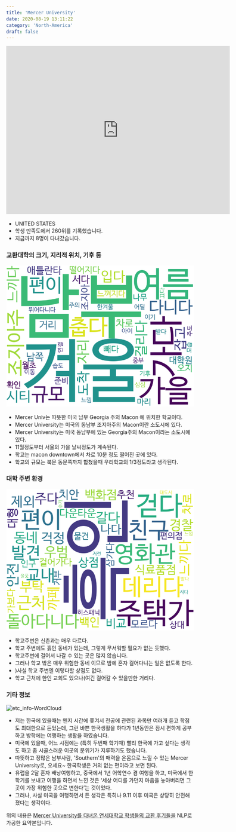 ```yaml
---
title: 'Mercer University'
date: 2020-08-19 13:11:22
category: 'North-America'
draft: false
---
```


<iframe
width="600"
height="450"
frameborder="0" style="border:0"
src="https://www.google.com/maps/embed/v1/place?key=AIzaSyC9e1AME-pVmWC4hBpFdu5S4dKzyepa3HQ&q=Mercer+University&center=32.8288186,-83.6497769&zoom=14" allowfullscreen>
</iframe>


* UNITED STATES
* 학생 만족도에서 260위를 기록했습니다.
* 지금까지 8명이 다녀갔습니다. 

### 교환대학의 크기, 지리적 위치, 기후 등

![gen_info-WordCloud](../univ_wordclouds_okt/gen_info/US000105_gen_info_okt.png)

* Mercer Univ는 따뜻한 미국 남부 Georgia 주의 Macon 에 위치한 학교이다.
* Mercer University는 미국의 동남부 조지아주의 Macon이란 소도시에 있다.
* Mercer University는 미국 동남부에 있는 Georgia주의 Macon이라는 소도시에 있다.
* 11월정도부터 서울의 가을 날씨정도가 계속된다.
* 학교는 macon downtown에서 차로 10분 정도 떨어진 곳에 있다.
* 학교의 규모는 북문 동문쪽까지 합쳤을때 우리학교의 1/3정도라고 생각된다.


### 대학 주변 환경

![env_info-WordCloud](../univ_wordclouds_okt/env_info/US000105_env_info_okt.png)

* 학교주변은 신촌과는 매우 다르다.
* 학교 주변에도 흙인 동네가 있는데, 그렇게 무서워할 필요가 없는 듯했다.
* 학교주변에 걸어서 나갈 수 있는 곳은 많지 않습니다.
* 그러나 학교 밖은 매우 위험한 동네 이므로 밤에 혼자 걸어다니는 일은 없도록 한다.
* )사실 학교 주변엔 이렇다할 상점도 없다.
* 학교 근처에 한인 교회도 있으나(여긴 걸어갈 수 있을만한 거리다.


### 기타 정보

![etc_info-WordCloud](../univ_wordclouds_okt/etc_info/US000105_etc_info_okt.png)

* 저는 한국에 있을때는 왠지 시간에 쫒겨서 전공에 관련된 과목만 여러개 듣고 학점도 최대한으로 듣었는데, 그런 바쁜 한국생활을 하다가 1년동안은 잠시 편하게 공부하고 방학에는 여행하는 생활을 하였습니다.
* 미국에 있을때, 어느 시점에는 (특히 두번째 학기때) 빨리 한국에 가고 싶다는 생각도 하고 좀 시골스러운 이곳의 분위기가 지루하기도 했습니다.
* 따뜻하고 정많은 남부사람, 'Southern'의 매력을 온몸으로 느낄 수 있는 Mercer University로, 오세요~ 한국학생은 거의 없는 편이라고 보면 된다.
* 유럽을 2달 혼자 배낭여행하고, 중국에서 1년 어학연수 겸 여행을 하고, 미국에서 한학기를 보내고 여행을 하면서 느낀 것은 ‘세상 어디를 가던지 마음을 놓아버리면 그곳이 가장 위험한 곳으로 변한다’는 것이었다.
* 그러나, 사실 미국을 여행하면서 든 생각은 특히나 9.11 이후 미국은 상당히 안전해 졌다는 생각이다.


위의 내용은 [Mercer University를 다녀온 연세대학교 학생들의 교환 후기들을](http://oia.yonsei.ac.kr/partner/expReport.asp?ucode=US000105&bgbn=A) NLP로 가공한 요약본입니다. 
